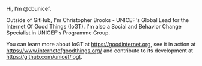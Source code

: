 Hi, I’m @cbunicef. 

Outside of GitHub, I'm Christopher Brooks - UNICEF's Global Lead for the Internet Of Good Things (IoGT). I'm also a Social and Behavior Change Specialist in UNICEF's Programme Group.

You can learn more about IoGT at https://goodinternet.org, see it in action at https://www.internetofgoodthings.org/ and contribute to its development at https://github.com/unicef/iogt.

<!---
cbunicef/cbunicef is a ✨ special ✨ repository because its `README.md` (this file) appears on your GitHub profile.
You can click the Preview link to take a look at your changes.
--->
